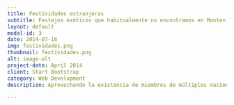 ```yaml
---
title: Festividades extranjeras
subtitle: Festejos exóticos que habitualmente no encontramos en Montevideo.
layout: default
modal-id: 3
date: 2014-07-16
img: festividades.png
thumbnail: festividades.png
alt: image-alt
project-date: April 2014
client: Start Bootstrap
category: Web Development
description: Aprovechando la existencia de miembros de múltiples nacionalidades, buscamos que puedan organizar eventos relacionado con festividades que habitualmente no festejamos en nuestro país (Uruguay). Esto es una buena forma de conocer a los organizadores de dichos eventos y acercarnos a sus culturas

---
```

